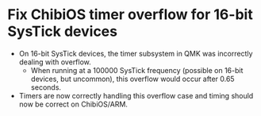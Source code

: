 # Fix ChibiOS timer overflow for 16-bit SysTick devices

* On 16-bit SysTick devices, the timer subsystem in QMK was incorrectly dealing with overflow.
    * When running at a 100000 SysTick frequency (possible on 16-bit devices, but uncommon), this overflow would occur after 0.65 seconds.
* Timers are now correctly handling this overflow case and timing should now be correct on ChibiOS/ARM.
